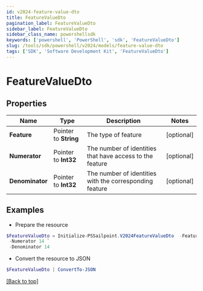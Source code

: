 ```yaml
---
id: v2024-feature-value-dto
title: FeatureValueDto
pagination_label: FeatureValueDto
sidebar_label: FeatureValueDto
sidebar_class_name: powershellsdk
keywords: ['powershell', 'PowerShell', 'sdk', 'FeatureValueDto'] 
slug: /tools/sdk/powershell/v2024/models/feature-value-dto
tags: ['SDK', 'Software Development Kit', 'FeatureValueDto']
---
```



# FeatureValueDto

## Properties

Name | Type | Description | Notes
------------ | ------------- | ------------- | -------------
**Feature** |  Pointer to **String** | The type of feature | [optional] 
**Numerator** |  Pointer to **Int32** | The number of identities that have access to the feature | [optional] 
**Denominator** |  Pointer to **Int32** | The number of identities with the corresponding feature | [optional] 

## Examples

- Prepare the resource
```powershell
$FeatureValueDto = Initialize-PSSailpoint.V2024FeatureValueDto  -Feature department `
 -Numerator 14 `
 -Denominator 14
```

- Convert the resource to JSON
```powershell
$FeatureValueDto | ConvertTo-JSON
```


[[Back to top]](#) 

